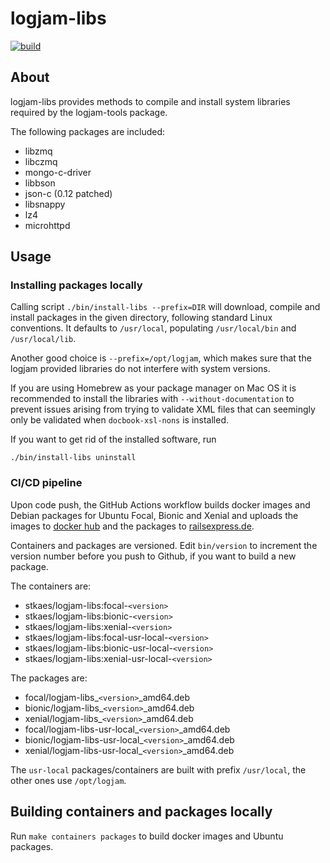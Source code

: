 # logjam-libs

[![build](https://github.com/skaes/logjam-libs/actions/workflows/build.yml/badge.svg)](https://github.com/skaes/logjam-libs/actions/workflows/build.yml)


## About

logjam-libs provides methods to compile and install system libraries required by the
logjam-tools package.

The following packages are included:

* libzmq
* libczmq
* mongo-c-driver
* libbson
* json-c (0.12 patched)
* libsnappy
* lz4
* microhttpd


## Usage

### Installing packages locally

Calling script `./bin/install-libs --prefix=DIR` will download, compile and install
packages in the given directory, following standard Linux conventions. It defaults to
`/usr/local`, populating `/usr/local/bin` and `/usr/local/lib`.

Another good choice is `--prefix=/opt/logjam`, which makes sure that the logjam provided
libraries do not interfere with system versions.

If you are using Homebrew as your package manager on Mac OS it is recommended to install
the libraries with `--without-documentation` to prevent issues arising from trying to
validate XML files that can seemingly only be validated when `docbook-xsl-nons` is
installed.

If you want to get rid of the installed software, run
```
./bin/install-libs uninstall
```


### CI/CD pipeline

Upon code push, the GitHub Actions workflow builds docker images and Debian packages for
Ubuntu Focal, Bionic and Xenial and uploads the images to [docker
hub](https://hub.docker.com/repository/docker/stkaes/logjam-libs) and the packages to
[railsexpress.de](https://railsexpress.de/packages/ubuntu).

Containers and packages are versioned. Edit `bin/version` to increment the version
number before you push to Github, if you want to build a new package.

The containers are:

* stkaes/logjam-libs:focal-`<version>`
* stkaes/logjam-libs:bionic-`<version>`
* stkaes/logjam-libs:xenial-`<version>`
* stkaes/logjam-libs:focal-usr-local-`<version>`
* stkaes/logjam-libs:bionic-usr-local-`<version>`
* stkaes/logjam-libs:xenial-usr-local-`<version>`

The packages are:

* focal/logjam-libs_`<version>`_amd64.deb
* bionic/logjam-libs_`<version>`_amd64.deb
* xenial/logjam-libs_`<version>`_amd64.deb
* focal/logjam-libs-usr-local_`<version>`_amd64.deb
* bionic/logjam-libs-usr-local_`<version>`_amd64.deb
* xenial/logjam-libs-usr-local_`<version>`_amd64.deb

The `usr-local` packages/containers are built with prefix `/usr/local`, the other ones use `/opt/logjam`.

## Building containers and packages locally

Run `make containers packages` to build docker images and Ubuntu packages.
